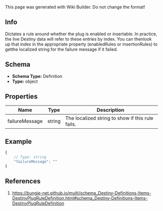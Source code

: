 <span class="wiki-builder">This page was generated with Wiki Builder. Do not change the format!</span>

## Info
Dictates a rule around whether the plug is enabled or insertable. In practice, the live Destiny data will refer to these entries by index.  You can thenlook up that index in the appropriate property (enabledRules or insertionRules) to getthe localized string for the failure message if it failed.

## Schema
* **Schema Type:** Definition
* **Type:** object

## Properties
Name | Type | Description
---- | ---- | -----------
failureMessage | string | The localized string to show if this rule fails.

## Example
```javascript
{
    // Type: string
    "failureMessage": ""
}

```

## References
1. https://bungie-net.github.io/multi/schema_Destiny-Definitions-Items-DestinyPlugRuleDefinition.html#schema_Destiny-Definitions-Items-DestinyPlugRuleDefinition
